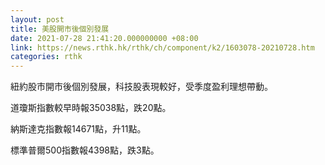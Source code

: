 ```yaml
---
layout: post
title: 美股開市後個別發展
date: 2021-07-28 21:41:20.000000000 +08:00
link: https://news.rthk.hk/rthk/ch/component/k2/1603078-20210728.htm
categories: rthk
---
```


紐約股市開市後個別發展，科技股表現較好，受季度盈利理想帶動。

道瓊斯指數較早時報35038點，跌20點。

納斯達克指數報14671點，升11點。

標準普爾500指數報4398點，跌3點。
